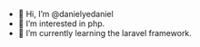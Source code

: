 - 👋 Hi, I’m @danielyedaniel
- 👀 I’m interested in php.
- 🌱 I’m currently learning the laravel framework.

<!---
danielyedaniel/danielyedaniel is a ✨ special ✨ repository because its `README.md` (this file) appears on your GitHub profile.
You can click the Preview link to take a look at your changes.
--->
